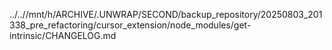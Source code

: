 ../..//mnt/h/ARCHIVE/.UNWRAP/SECOND/backup_repository/20250803_201338_pre_refactoring/cursor_extension/node_modules/get-intrinsic/CHANGELOG.md